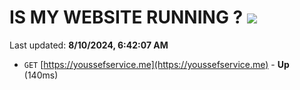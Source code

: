 # IS MY WEBSITE RUNNING ? [![](https://img.shields.io/static/v1?label=Sponsor&message=%E2%9D%A4&logo=GitHub&color=%23fe8e86)](https://github.com/sponsors/Youssef-Lehmam)

Last updated: **8/10/2024, 6:42:07 AM**

- `GET` [https://youssefservice.me](https://youssefservice.me) - **Up** (140ms)
